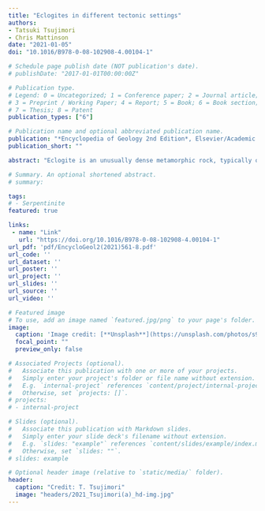 ```yaml
---
title: "Eclogites in different tectonic settings"
authors:
- Tatsuki Tsujimori
- Chris Mattinson
date: "2021-01-05"
doi: "10.1016/B978-0-08-102908-4.00104-1"

# Schedule page publish date (NOT publication's date).
# publishDate: "2017-01-01T00:00:00Z"

# Publication type.
# Legend: 0 = Uncategorized; 1 = Conference paper; 2 = Journal article;
# 3 = Preprint / Working Paper; 4 = Report; 5 = Book; 6 = Book section;
# 7 = Thesis; 8 = Patent
publication_types: ["6"]

# Publication name and optional abbreviated publication name.
publication: "*Encyclopedia of Geology 2nd Edition*, Elsevier/Academic Press (Cambridge), p. 561–568"
publication_short: ""

abstract: "Eclogite is an unusually dense metamorphic rock, typically of basaltic composition, that represents a recorder and/or driving force for planetary-scale processes and evolution. Eclogite-facies metamorphic conditions encompass a wide range of pressure–temperature space from deep crustal to mantle depths, reflecting tectonic setting. Eclogite in Pacific-type orogenic belts records the densification of subducted oceanic crust that drives plate tectonics, and the attendant fluid release that drives both magmatism in the overlying arc and within-slab seismicity below. Eclogite in collision-type orogenic belts records continental collision, and eclogite-facies pseudotachylite records deep earthquake processes in subduction settings. In magmatic arcs, crystallization of mantle-derived basaltic magma produces eclogite-facies metacumulates at depth; delamination of these highdensity bodies leads to net growth of lower-density, silicic continental crust. In kimberlites, most eclogite xenoliths and eclogitic inclusions in diamond represent fragments of ancient oceanic crust subducted as deeply as the lower mantle (> ~660 km). Rare eclogite fragments in chondritic meteorites may represent the deep interior of a proto-planetary body. New techniques, new findings, and innovative ideas continue to drive discovery in eclogite-facies rocks in diverse tectonic settings."

# Summary. An optional shortened abstract.
# summary: 

tags: 
# - Serpentinite
featured: true

links:
 - name: "Link"
   url: "https://doi.org/10.1016/B978-0-08-102908-4.00104-1"
url_pdf: 'pdf/EncycloGeol2(2021)561-8.pdf'
url_code: ''
url_dataset: ''
url_poster: ''
url_project: ''
url_slides: ''
url_source: ''
url_video: ''

# Featured image
# To use, add an image named `featured.jpg/png` to your page's folder. 
image: 
  caption: 'Image credit: [**Unsplash**](https://unsplash.com/photos/s9CC2SKySJM)'
  focal_point: ""
  preview_only: false

# Associated Projects (optional).
#   Associate this publication with one or more of your projects.
#   Simply enter your project's folder or file name without extension.
#   E.g. `internal-project` references `content/project/internal-project/index.md`.
#   Otherwise, set `projects: []`.
# projects:
# - internal-project

# Slides (optional).
#   Associate this publication with Markdown slides.
#   Simply enter your slide deck's filename without extension.
#   E.g. `slides: "example"` references `content/slides/example/index.md`.
#   Otherwise, set `slides: ""`.
# slides: example

# Optional header image (relative to `static/media/` folder).
header:
  caption: "Credit: T. Tsujimori"
  image: "headers/2021_Tsujimori(a)_hd-img.jpg"
---
```

